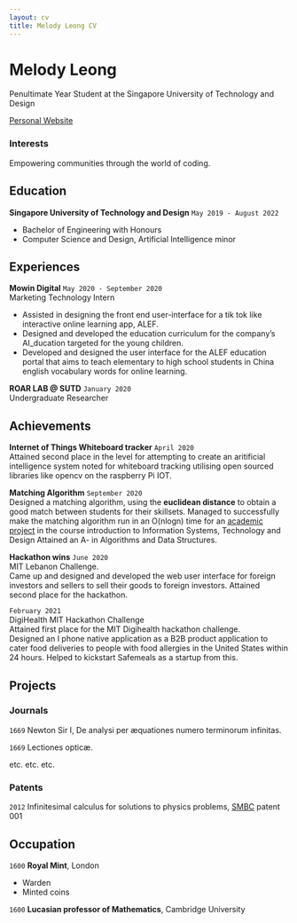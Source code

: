```yaml
---
layout: cv
title: Melody Leong CV
---
```

# Melody Leong
Penultimate Year Student at the Singapore University of Technology and Design

<div id="webaddress">
<a href="https://flamboyant-joliot-728271.netlify.app/">Personal Website</a>
</div>



### Interests

Empowering communities through the world of coding.



## Education

**Singapore University of Technology and Design**
`May 2019 - August 2022`<br/>
- Bachelor of Engineering with Honours
- Computer Science and Design, Artificial Intelligence minor



## Experiences

**Mowin Digital**
`May 2020 - September 2020`<br/>
Marketing Technology Intern

- Assisted in designing the front end user-interface for a tik tok like interactive online learning app, ALEF.
- Designed and developed the education curriculum for the company’s AI_ducation targeted for the young children.
- Developed and designed the user interface for the ALEF education portal that aims to teach elementary to high school students in China english vocabulary words for online learning. 

**ROAR LAB @ SUTD**
`January 2020` <br/>
Undergraduate Researcher<br/>


## Achievements

**Internet of Things Whiteboard tracker**
`April 2020`<br/>
Attained second place in the level for attempting to create an aritificial intelligence system noted for whiteboard tracking utilising open sourced libraries like opencv on the raspberry Pi IOT.

**Matching Algorithm**
`September 2020`<br/>
Designed a matching algorithm, using the **euclidean distance** to obtain a good match between students for their skillsets. Managed to successfully make the matching algorithm run in an O(nlogn) time for an [academic project](https://github.com/Darren-Loh/SUTD-Social/blob/master/app/src/main/java/com/example/sutd_social/firebase/MatchingAlgo.java) in the course introduction to Information Systems, Technology and Design
Attained an A- in Algorithms and Data Structures.

**Hackathon wins**
`June 2020`<br/>
MIT Lebanon Challenge. <br/>
Came up and designed and developed the web user interface for foreign investors and sellers to sell their goods to foreign investors. 
Attained second place for the hackathon.

`February 2021` <br/>
DigiHealth MIT Hackathon Challenge <br/>
Attained first place for the MIT Digihealth hackathon challenge. <br/>
Designed an I phone native application as a B2B product application to cater food deliveries to people with food allergies in the United States within 24 hours.
Helped to kickstart Safemeals as a startup from this.


## Projects 



### Journals

`1669`
Newton Sir I, De analysi per æquationes numero terminorum infinitas. 

`1669`
Lectiones opticæ.

etc. etc. etc.

### Patents

`2012`
Infinitesimal calculus for solutions to physics problems, [SMBC](http://www.techdirt.com/articles/20121011/09312820678/if-patents-had-been-around-time-newton.shtml) patent 001


## Occupation

`1600`
__Royal Mint__, London

- Warden
- Minted coins

`1600`
__Lucasian professor of Mathematics__, Cambridge University



<!-- ### Footer

Last updated: May 2013 -->


